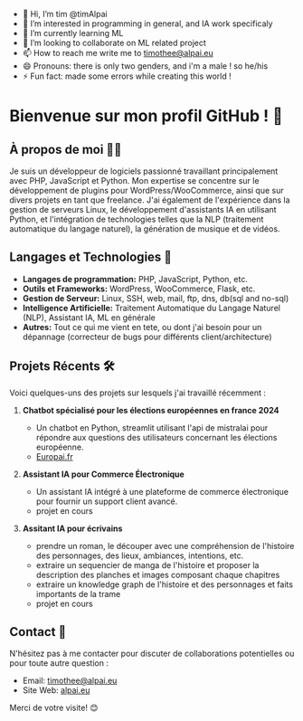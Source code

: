 - 👋 Hi, I’m tim @timAlpai
- 👀 I’m interested in programming in general, and IA work specificaly
- 🌱 I’m currently learning ML 
- 💞️ I’m looking to collaborate on ML related project
- 📫 How to reach me write me to timothee@alpai.eu
- 😄 Pronouns: there is only two genders, and i'm a male ! so he/his
- ⚡ Fun fact: made some errors while creating this world !


# Bienvenue sur mon profil GitHub ! 👋

## À propos de moi 🧑‍💻

Je suis un développeur de logiciels passionné travaillant principalement avec PHP, JavaScript et Python. Mon expertise se concentre sur le développement de plugins pour WordPress/WooCommerce, ainsi que sur divers projets en tant que freelance. J'ai également de l'expérience dans la gestion de serveurs Linux, le développement d'assistants IA en utilisant Python, et l'intégration de technologies telles que la NLP (traitement automatique du langage naturel), la génération de musique et de vidéos.

## Langages et Technologies 🚀

- **Langages de programmation:** PHP, JavaScript, Python, etc.
- **Outils et Frameworks:** WordPress, WooCommerce, Flask, etc.
- **Gestion de Serveur:** Linux, SSH, web, mail, ftp, dns, db(sql and no-sql)
- **Intelligence Artificielle:** Traitement Automatique du Langage Naturel (NLP), Assistant IA, ML en générale
- **Autres:** Tout ce qui me vient en tete, ou dont j'ai besoin pour un dépannage (correcteur de bugs pour différents client/architecture)

## Projets Récents 🛠️

Voici quelques-uns des projets sur lesquels j'ai travaillé récemment :

1. **Chatbot spécialisé pour les élections européennes en france 2024**
   - Un chatbot en  Python, streamlit utilisant l'api de mistralai pour répondre aux questions des utilisateurs concernant les élections européenne.
   - <a href="https://europai.fr/"  target="_blank" >Europai.fr </a>

2. **Assistant IA pour Commerce Électronique**
   - Un assistant IA intégré à une plateforme de commerce électronique pour fournir un support client avancé.
   - projet en cours
3. **Assitant IA pour écrivains**
   - prendre un roman, le découper avec une compréhension de l'histoire des personnages, des lieux, ambiances, intentions, etc.
   - extraire un sequencier de manga de l'histoire et proposer la description des planches et images composant chaque chapitres
   - extraire un knowledge graph de l'histoire et des personnages et faits importants de la trame
   - projet en cours


## Contact 📧

N'hésitez pas à me contacter pour discuter de collaborations potentielles ou pour toute autre question :

- Email: timothee@alpai.eu
- Site Web: <a href="https://alpai.eu" target="_blank">alpai.eu</a>

Merci de votre visite! 😊
